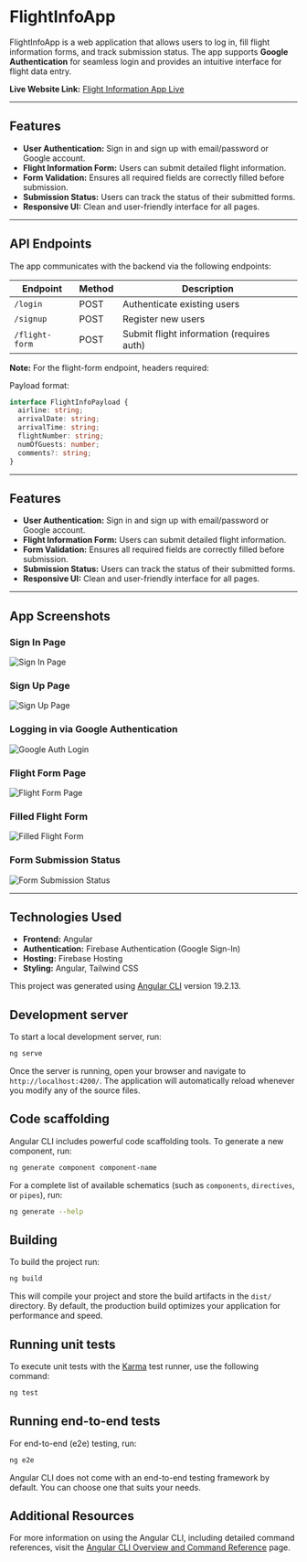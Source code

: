# FlightInfoApp

FlightInfoApp is a web application that allows users to log in, fill flight information forms, and track submission status. The app supports **Google Authentication** for seamless login and provides an intuitive interface for flight data entry.

**Live Website Link:** [Flight Information App Live](https://flight-info-app-57f71.web.app/)

---

## Features

- **User Authentication:** Sign in and sign up with email/password or Google account.
- **Flight Information Form:** Users can submit detailed flight information.
- **Form Validation:** Ensures all required fields are correctly filled before submission.
- **Submission Status:** Users can track the status of their submitted forms.
- **Responsive UI:** Clean and user-friendly interface for all pages.

---

## API Endpoints

The app communicates with the backend via the following endpoints:

| Endpoint       | Method | Description                                      |
|----------------|--------|--------------------------------------------------|
| `/login`       | POST   | Authenticate existing users                      |
| `/signup`      | POST   | Register new users                               |
| `/flight-form` | POST   | Submit flight information (requires auth)       |

**Note:** For the flight-form endpoint, headers required:


Payload format:

```ts
interface FlightInfoPayload { 
  airline: string;
  arrivalDate: string;
  arrivalTime: string;
  flightNumber: string;
  numOfGuests: number;
  comments?: string;
}
```


---

## Features

- **User Authentication:** Sign in and sign up with email/password or Google account.
- **Flight Information Form:** Users can submit detailed flight information.
- **Form Validation:** Ensures all required fields are correctly filled before submission.
- **Submission Status:** Users can track the status of their submitted forms.
- **Responsive UI:** Clean and user-friendly interface for all pages.

---

## App Screenshots

### Sign In Page
![Sign In Page](https://github.com/user-attachments/assets/d641f276-6aee-4da7-aa3c-034cb6328a65)

### Sign Up Page
![Sign Up Page](https://github.com/user-attachments/assets/71110d2e-f5f2-4c86-b070-40f75c8f3906)

### Logging in via Google Authentication
![Google Auth Login](https://github.com/user-attachments/assets/88fdbe33-626c-45a9-9429-facac3eb1b67)

### Flight Form Page
![Flight Form Page](https://github.com/user-attachments/assets/4154219a-8eea-4b79-9c12-bc59d12332c2)

### Filled Flight Form
![Filled Flight Form](https://github.com/user-attachments/assets/51ed9bc9-3d8f-4cfc-ada1-482f87d3566c)

### Form Submission Status
![Form Submission Status](https://github.com/user-attachments/assets/843176eb-b29d-41d6-8b27-092b5fa2b72e)

---

## Technologies Used

- **Frontend:** Angular
- **Authentication:** Firebase Authentication (Google Sign-In)
- **Hosting:** Firebase Hosting
- **Styling:** Angular, Tailwind CSS


This project was generated using [Angular CLI](https://github.com/angular/angular-cli) version 19.2.13.

## Development server

To start a local development server, run:

```bash
ng serve
```

Once the server is running, open your browser and navigate to `http://localhost:4200/`. The application will automatically reload whenever you modify any of the source files.

## Code scaffolding

Angular CLI includes powerful code scaffolding tools. To generate a new component, run:

```bash
ng generate component component-name
```

For a complete list of available schematics (such as `components`, `directives`, or `pipes`), run:

```bash
ng generate --help
```

## Building

To build the project run:

```bash
ng build
```

This will compile your project and store the build artifacts in the `dist/` directory. By default, the production build optimizes your application for performance and speed.

## Running unit tests

To execute unit tests with the [Karma](https://karma-runner.github.io) test runner, use the following command:

```bash
ng test
```

## Running end-to-end tests

For end-to-end (e2e) testing, run:

```bash
ng e2e
```

Angular CLI does not come with an end-to-end testing framework by default. You can choose one that suits your needs.

## Additional Resources

For more information on using the Angular CLI, including detailed command references, visit the [Angular CLI Overview and Command Reference](https://angular.dev/tools/cli) page.

